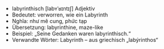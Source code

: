 - labyrinthisch	[labʏˈʁɪntɪʃ]	Adjektiv
- Bedeutet: verworren, wie ein Labyrinth
- Nghĩa: như mê cung, phức tạp
- Übersetzung: labyrinthine, maze-like
- Beispiel: „Seine Gedanken waren labyrinthisch.“
- Verwandte Wörter: Labyrinth	– aus griechisch „labýrinthos“